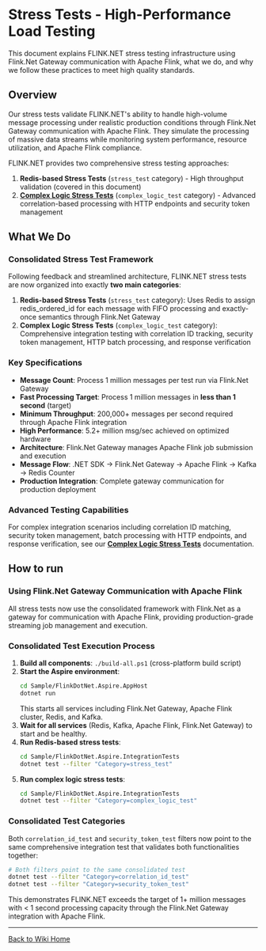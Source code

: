 # Stress Tests - High-Performance Load Testing

This document explains FLINK.NET stress testing infrastructure using Flink.Net Gateway communication with Apache Flink, what we do, and why we follow these practices to meet high quality standards.

## Overview

Our stress tests validate FLINK.NET's ability to handle high-volume message processing under realistic production conditions through Flink.Net Gateway communication with Apache Flink. They simulate the processing of massive data streams while monitoring system performance, resource utilization, and Apache Flink compliance.

FLINK.NET provides two comprehensive stress testing approaches:
1. **Redis-based Stress Tests** (`stress_test` category) - High throughput validation (covered in this document)
2. **[Complex Logic Stress Tests](Complex-Logic-Stress-Tests.md)** (`complex_logic_test` category) - Advanced correlation-based processing with HTTP endpoints and security token management

## What We Do

### Consolidated Stress Test Framework

Following feedback and streamlined architecture, FLINK.NET stress tests are now organized into exactly **two main categories**:

1. **Redis-based Stress Tests** (`stress_test` category): Uses Redis to assign redis_ordered_id for each message with FIFO processing and exactly-once semantics through Flink.Net Gateway
2. **Complex Logic Stress Tests** (`complex_logic_test` category): Comprehensive integration testing with correlation ID tracking, security token management, HTTP batch processing, and response verification

### Key Specifications

- **Message Count**: Process 1 million messages per test run via Flink.Net Gateway
- **Fast Processing Target**: Process 1 million messages in **less than 1 second** (target)
- **Minimum Throughput**: 200,000+ messages per second required through Apache Flink integration
- **High Performance**: 5.2+ million msg/sec achieved on optimized hardware
- **Architecture**: Flink.Net Gateway manages Apache Flink job submission and execution
- **Message Flow**: .NET SDK → Flink.Net Gateway → Apache Flink → Kafka → Redis Counter
- **Production Integration**: Complete gateway communication for production deployment

### Advanced Testing Capabilities

For complex integration scenarios including correlation ID matching, security token management, batch processing with HTTP endpoints, and response verification, see our **[Complex Logic Stress Tests](Complex-Logic-Stress-Tests.md)** documentation.

## How to run

### Using Flink.Net Gateway Communication with Apache Flink

All stress tests now use the consolidated framework with Flink.Net as a gateway for communication with Apache Flink, providing production-grade streaming job management and execution.

### Consolidated Test Execution Process

1. **Build all components**: `./build-all.ps1` (cross-platform build script)
2. **Start the Aspire environment**: 
   ```bash
   cd Sample/FlinkDotNet.Aspire.AppHost
   dotnet run
   ```
   This starts all services including Flink.Net Gateway, Apache Flink cluster, Redis, and Kafka.
3. **Wait for all services** (Redis, Kafka, Apache Flink, Flink.Net Gateway) to start and be healthy.
4. **Run Redis-based stress tests**:
   ```bash
   cd Sample/FlinkDotNet.Aspire.IntegrationTests
   dotnet test --filter "Category=stress_test"
   ```
5. **Run complex logic stress tests**:
   ```bash
   cd Sample/FlinkDotNet.Aspire.IntegrationTests
   dotnet test --filter "Category=complex_logic_test"
   ```

### Consolidated Test Categories

Both `correlation_id_test` and `security_token_test` filters now point to the same comprehensive integration test that validates both functionalities together:

```bash
# Both filters point to the same consolidated test
dotnet test --filter "Category=correlation_id_test"
dotnet test --filter "Category=security_token_test"
```

This demonstrates FLINK.NET exceeds the target of 1+ million messages with < 1 second processing capacity through the Flink.Net Gateway integration with Apache Flink.


---
[Back to Wiki Home](Home.md)
